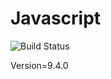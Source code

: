 # Javascript

![Build Status](https://travis-ci.org/cyber-dojo-languages/javascript.svg?branch=master)

Version=9.4.0